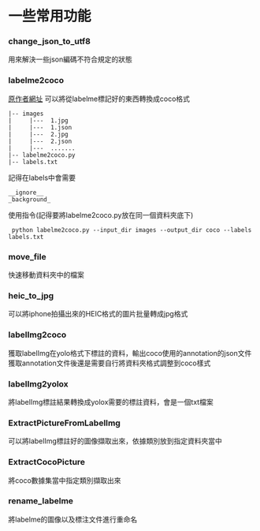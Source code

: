 # 一些常用功能

### change_json_to_utf8
用來解決一些json編碼不符合規定的狀態

### labelme2coco
[原作者網址](https://www.cnblogs.com/gy77/p/15408027.html)
可以將從labelme標記好的東西轉換成coco格式

```
|-- images
|     |---  1.jpg
|     |---  1.json
|     |---  2.jpg
|     |---  2.json
|     |---  .......
|-- labelme2coco.py
|-- labels.txt
```

記得在labels中會需要
```
__ignore__
_background_
```

使用指令(記得要將labelme2coco.py放在同一個資料夾底下)
```commandline
 python labelme2coco.py --input_dir images --output_dir coco --labels labels.txt
```

### move_file
快速移動資料夾中的檔案

### heic_to_jpg
可以將iphone拍攝出來的HEIC格式的圖片批量轉成jpg格式

### labelImg2coco
獲取labelImg在yolo格式下標註的資料，輸出coco使用的annotation的json文件\
獲取annotation文件後還是需要自行將資料夾格式調整到coco樣式

### labelImg2yolox
將labelImg標註結果轉換成yolox需要的標註資料，會是一個txt檔案

### ExtractPictureFromLabelImg
可以將labelImg標註好的圖像擷取出來，依據類別放到指定資料夾當中

### ExtractCocoPicture
將coco數據集當中指定類別擷取出來

### rename_labelme
將labelme的圖像以及標注文件進行重命名
